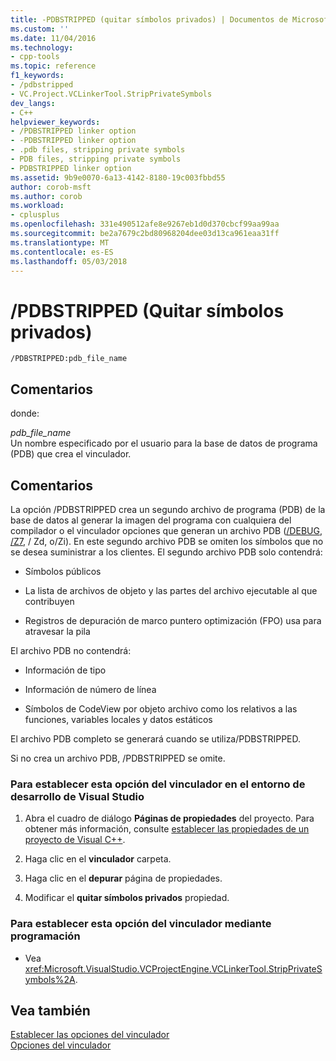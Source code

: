 ```yaml
---
title: -PDBSTRIPPED (quitar símbolos privados) | Documentos de Microsoft
ms.custom: ''
ms.date: 11/04/2016
ms.technology:
- cpp-tools
ms.topic: reference
f1_keywords:
- /pdbstripped
- VC.Project.VCLinkerTool.StripPrivateSymbols
dev_langs:
- C++
helpviewer_keywords:
- /PDBSTRIPPED linker option
- -PDBSTRIPPED linker option
- .pdb files, stripping private symbols
- PDB files, stripping private symbols
- PDBSTRIPPED linker option
ms.assetid: 9b9e0070-6a13-4142-8180-19c003fbbd55
author: corob-msft
ms.author: corob
ms.workload:
- cplusplus
ms.openlocfilehash: 331e490512afe8e9267eb1d0d370cbcf99aa99aa
ms.sourcegitcommit: be2a7679c2bd80968204dee03d13ca961eaa31ff
ms.translationtype: MT
ms.contentlocale: es-ES
ms.lasthandoff: 05/03/2018
---
```

# <a name="pdbstripped-strip-private-symbols"></a>/PDBSTRIPPED (Quitar símbolos privados)
```  
/PDBSTRIPPED:pdb_file_name  
```  
  
## <a name="remarks"></a>Comentarios  
 donde:  
  
 *pdb_file_name*  
 Un nombre especificado por el usuario para la base de datos de programa (PDB) que crea el vinculador.  
  
## <a name="remarks"></a>Comentarios  
 La opción /PDBSTRIPPED crea un segundo archivo de programa (PDB) de la base de datos al generar la imagen del programa con cualquiera del compilador o el vinculador opciones que generan un archivo PDB ([/DEBUG](../../build/reference/debug-generate-debug-info.md), [/Z7](../../build/reference/z7-zi-zi-debug-information-format.md), / Zd, o/Zi). En este segundo archivo PDB se omiten los símbolos que no se desea suministrar a los clientes. El segundo archivo PDB solo contendrá:  
  
-   Símbolos públicos  
  
-   La lista de archivos de objeto y las partes del archivo ejecutable al que contribuyen  
  
-   Registros de depuración de marco puntero optimización (FPO) usa para atravesar la pila  
  
 El archivo PDB no contendrá:  
  
-   Información de tipo  
  
-   Información de número de línea  
  
-   Símbolos de CodeView por objeto archivo como los relativos a las funciones, variables locales y datos estáticos  
  
 El archivo PDB completo se generará cuando se utiliza/PDBSTRIPPED.  
  
 Si no crea un archivo PDB, /PDBSTRIPPED se omite.  
  
### <a name="to-set-this-linker-option-in-the-visual-studio-development-environment"></a>Para establecer esta opción del vinculador en el entorno de desarrollo de Visual Studio  
  
1.  Abra el cuadro de diálogo **Páginas de propiedades** del proyecto. Para obtener más información, consulte [establecer las propiedades de un proyecto de Visual C++](../../ide/working-with-project-properties.md).  
  
2.  Haga clic en el **vinculador** carpeta.  
  
3.  Haga clic en el **depurar** página de propiedades.  
  
4.  Modificar el **quitar símbolos privados** propiedad.  
  
### <a name="to-set-this-linker-option-programmatically"></a>Para establecer esta opción del vinculador mediante programación  
  
-   Vea <xref:Microsoft.VisualStudio.VCProjectEngine.VCLinkerTool.StripPrivateSymbols%2A>.  
  
## <a name="see-also"></a>Vea también  
 [Establecer las opciones del vinculador](../../build/reference/setting-linker-options.md)   
 [Opciones del vinculador](../../build/reference/linker-options.md)